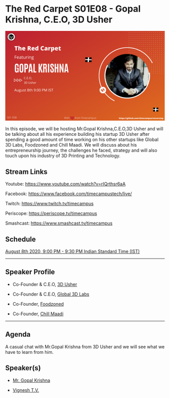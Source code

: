# The Red Carpet S01E08 - Gopal Krishna, C.E.O, 3D Usher

<img src="https://raw.githubusercontent.com/timecampus/neverstop/master/the-red-carpet/Season-1/TRC-S01E08/TRC-S01E08.png" width="800">
<!-- [![alt text](TRC-S01E08.gif "Watch/Subscribe to the video")](https://www.youtube.com/watch?v=rIQrthsr6aA) -->

In this episode, we will be hosting Mr.Gopal Krishna,C.E.O,3D Usher and will be talking about all his experience building his startup 3D Usher after spending a good amount of time working on his other startups like Global 3D Labs, Foodzoned and Chill Maadi. We will discuss about his entrepreneurship journey, the challenges he faced, strategy and will also touch upon his industry of 3D Printing and Technology.

## Stream Links

Youtube: https://www.youtube.com/watch?v=rIQrthsr6aA

Facebook: https://www.facebook.com/timecampustech/live/

Twitch: https://www.twitch.tv/timecampus

Periscope: https://periscope.tv/timecampus

Smashcast: https://www.smashcast.tv/timecampus

## Schedule

[August 8th 2020, 9:00 PM - 9:30 PM Indian Standard Time (IST)](https://calendar.google.com/event?action=TEMPLATE&tmeid=MGYyc21paWF1ZTl0Y2JjM2IzN2tkY3FsYWlfMjAyMDA4MDhUMTUzMDAwWiB0aW1lY2FtcHVzLmNvbV8zaHE0cHRrczBsZTJybmQwajAxbzYwMTRhZ0Bn&tmsrc=timecampus.com_3hq4ptks0le2rnd0j01o6014ag%40group.calendar.google.com)

---

## Speaker Profile

- Co-Founder & C.E.O, [3D Usher](https://3dusher.com/)

- Co-Founder & C.E.O, [Global 3D Labs](https://global3dlabs.com/)

- Co-Founder, [Foodzoned](https://www.foodzoned.com/)

- Co-Founder, [Chill Maadi](https://www.facebook.com/chillmaadi/)

---

## Agenda

A casual chat with Mr.Gopal Krishna from 3D Usher and we will see what we have to learn from him.

## Speaker(s)

- [Mr. Gopal Krishna](https://www.linkedin.com/in/gopalkrishna/)

- [Vignesh T.V.](http://tvvignesh.com/)
